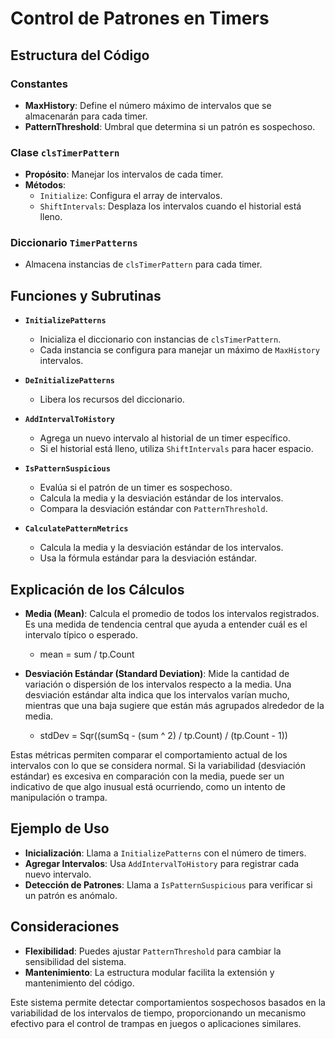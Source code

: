 # Control de Patrones en Timers

## Estructura del Código

### Constantes
- **MaxHistory**: Define el número máximo de intervalos que se almacenarán para cada timer.
- **PatternThreshold**: Umbral que determina si un patrón es sospechoso.

### Clase `clsTimerPattern`
- **Propósito**: Manejar los intervalos de cada timer.
- **Métodos**:
  - `Initialize`: Configura el array de intervalos.
  - `ShiftIntervals`: Desplaza los intervalos cuando el historial está lleno.

### Diccionario `TimerPatterns`
- Almacena instancias de `clsTimerPattern` para cada timer.

## Funciones y Subrutinas

- **`InitializePatterns`**
  - Inicializa el diccionario con instancias de `clsTimerPattern`.
  - Cada instancia se configura para manejar un máximo de `MaxHistory` intervalos.

- **`DeInitializePatterns`**
  - Libera los recursos del diccionario.

- **`AddIntervalToHistory`**
  - Agrega un nuevo intervalo al historial de un timer específico.
  - Si el historial está lleno, utiliza `ShiftIntervals` para hacer espacio.

- **`IsPatternSuspicious`**
  - Evalúa si el patrón de un timer es sospechoso.
  - Calcula la media y la desviación estándar de los intervalos.
  - Compara la desviación estándar con `PatternThreshold`.

- **`CalculatePatternMetrics`**
  - Calcula la media y la desviación estándar de los intervalos.
  - Usa la fórmula estándar para la desviación estándar.

## Explicación de los Cálculos

- **Media (Mean)**: Calcula el promedio de todos los intervalos registrados. Es una medida de tendencia central que ayuda a entender cuál es el intervalo típico o esperado.
  
  
    - mean = sum / tp.Count
  

- **Desviación Estándar (Standard Deviation)**: Mide la cantidad de variación o dispersión de los intervalos respecto a la media. Una desviación estándar alta indica que los intervalos varían mucho, mientras que una baja sugiere que están más agrupados alrededor de la media.
  
  
     - stdDev = Sqr((sumSq - (sum ^ 2) / tp.Count) / (tp.Count - 1))
  

Estas métricas permiten comparar el comportamiento actual de los intervalos con lo que se considera normal. Si la variabilidad (desviación estándar) es excesiva en comparación con la media, puede ser un indicativo de que algo inusual está ocurriendo, como un intento de manipulación o trampa.

## Ejemplo de Uso

- **Inicialización**: Llama a `InitializePatterns` con el número de timers.
- **Agregar Intervalos**: Usa `AddIntervalToHistory` para registrar cada nuevo intervalo.
- **Detección de Patrones**: Llama a `IsPatternSuspicious` para verificar si un patrón es anómalo.

## Consideraciones

- **Flexibilidad**: Puedes ajustar `PatternThreshold` para cambiar la sensibilidad del sistema.
- **Mantenimiento**: La estructura modular facilita la extensión y mantenimiento del código.

Este sistema permite detectar comportamientos sospechosos basados en la variabilidad de los intervalos de tiempo, proporcionando un mecanismo efectivo para el control de trampas en juegos o aplicaciones similares.
